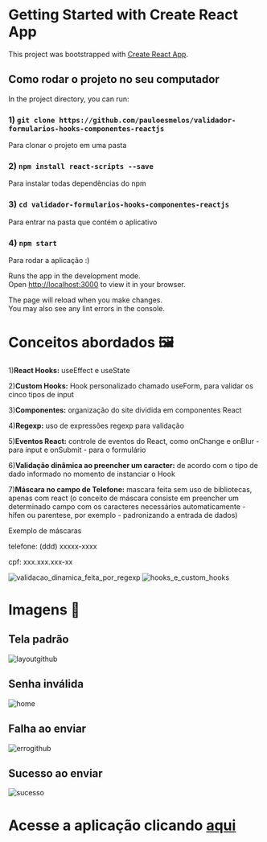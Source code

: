 # Getting Started with Create React App

This project was bootstrapped with [Create React App](https://github.com/facebook/create-react-app).

## Como rodar o projeto no seu computador

In the project directory, you can run:

### 1) `git clone https://github.com/pauloesmelos/validador-formularios-hooks-componentes-reactjs`

Para clonar o projeto em uma pasta

### 2) `npm install react-scripts --save`

Para instalar todas dependências do npm

### 3) `cd validador-formularios-hooks-componentes-reactjs`

Para entrar na pasta que contém o aplicativo 

### 4) `npm start`

Para rodar a aplicação :)

Runs the app in the development mode.\
Open [http://localhost:3000](http://localhost:3000) to view it in your browser.

The page will reload when you make changes.\
You may also see any lint errors in the console.

# Conceitos abordados 🖼️
<p>1)<b>React Hooks:</b> useEffect e useState</p>
<p>2)<b>Custom Hooks:</b> Hook personalizado chamado useForm, para validar os cinco tipos de input</p>
<p>3)<b>Componentes:</b> organização do site dividida em componentes React</p>
<p>4)<b>Regexp:</b> uso de expressões regexp para validação</p>
<p>5)<b>Eventos React:</b> controle de eventos do React, como onChange e onBlur - para input e onSubmit - para o formulário</p>
<p>6)<b>Validação dinâmica ao preencher um caracter:</b> de acordo com o tipo de dado informado no momento de instanciar o Hook</p>
<p>7)<b>Máscara no campo de Telefone:</b> mascara feita sem uso de bibliotecas, apenas com react (o conceito de máscara consiste em preencher um determinado campo com os caracteres necessários automaticamente - hífen ou parentese, por exemplo - padronizando a entrada de dados)</p>
<p>Exemplo de máscaras</p>
<p>telefone: (ddd) xxxxx-xxxx</p>
<p>cpf: xxx.xxx.xxx-xx</p>

![validacao_dinamica_feita_por_regexp](https://user-images.githubusercontent.com/74941958/222611069-f29ad584-00c1-42de-b3d4-59f1c0745dd0.png)
![hooks_e_custom_hooks](https://user-images.githubusercontent.com/74941958/222611076-1736513a-e111-4ffc-99b4-d0933df88a0b.png)

# Imagens 📱 

## Tela padrão
![layoutgithub](https://user-images.githubusercontent.com/74941958/223162534-50db14e2-72cf-43a1-a857-97ee044cca72.png)

## Senha inválida
![home](https://user-images.githubusercontent.com/74941958/223162924-60f7a8d1-fa7a-459f-9881-75abf5e9332f.png)

## Falha ao enviar
![errogithub](https://user-images.githubusercontent.com/74941958/223163302-0a2b1225-f434-41f6-bbd8-75a934099db6.png)

## Sucesso ao enviar
![sucesso](https://user-images.githubusercontent.com/74941958/223163482-14b6bb4c-c2b6-43b0-b6fe-acc952b50a21.png)

<h1>Acesse a aplicação clicando <a href="https://validador-formularios-hooks-componentes-reactjs.vercel.app/" target="_blank">aqui</a></h1>
